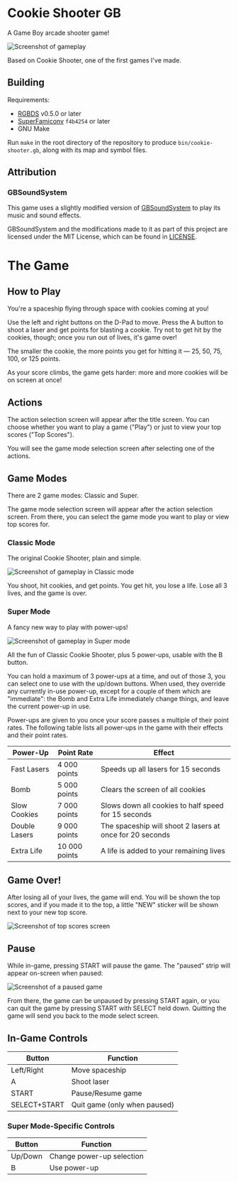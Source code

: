 # Cookie Shooter GB
A Game Boy arcade shooter game!

![Screenshot of gameplay](screenshots/cookie-shooter-gb.png)

Based on Cookie Shooter, one of the first games I've made.

## Building
Requirements:
- [RGBDS](https://github.com/gbdev/rgbds) v0.5.0 or later
- [SuperFamiconv](https://github.com/Optiroc/SuperFamiconv) `f4b4254` or later
- GNU Make

Run `make` in the root directory of the repository to produce `bin/cookie-shooter.gb`, along with its map and symbol files.

## Attribution
### GBSoundSystem
This game uses a slightly modified version of [GBSoundSystem](https://github.com/BlitterObjectBob/GBSoundSystem) to play its music and sound effects.

GBSoundSystem and the modifications made to it as part of this project are licensed under the MIT License, which can be found in [LICENSE](LICENSE).

# The Game

## How to Play
You're a spaceship flying through space with cookies coming at you!

Use the left and right buttons on the D-Pad to move.
Press the A button to shoot a laser and get points for blasting a cookie.
Try not to get hit by the cookies, though; once you run out of lives, it's game over!

The smaller the cookie, the more points you get for hitting it &mdash; 25, 50, 75, 100, or 125 points.

As your score climbs, the game gets harder: more and more cookies will be on screen at once!

## Actions
The action selection screen will appear after the title screen.
You can choose whether you want to play a game ("Play") or just to view your top scores ("Top Scores").

You will see the game mode selection screen after selecting one of the actions.

## Game Modes
There are 2 game modes: Classic and Super.

The game mode selection screen will appear after the action selection screen.
From there, you can select the game mode you want to play or view top scores for.

### Classic Mode
The original Cookie Shooter, plain and simple.

![Screenshot of gameplay in Classic mode](screenshots/classic-mode.png)

You shoot, hit cookies, and get points.
You get hit, you lose a life.
Lose all 3 lives, and the game is over.

### Super Mode
A fancy new way to play with power-ups!

![Screenshot of gameplay in Super mode](screenshots/super-mode.png)

All the fun of Classic Cookie Shooter, plus 5 power-ups, usable with the B button.

You can hold a maximum of 3 power-ups at a time, and out of those 3, you can select one to use with the up/down buttons.
When used, they override any currently in-use power-up, except for a couple of them which are "immediate": the Bomb and Extra Life immediately change things, and leave the current power-up in use.

Power-ups are given to you once your score passes a multiple of their point rates. The following table lists all power-ups in the game with their effects and their point rates.
<table>
  <thead>
    <tr>
      <th>Power-Up</th>
      <th>Point Rate</th>
      <th>Effect</th>
    </tr>
  </thead>
  <tbody>
    <tr>
      <td>Fast Lasers</td>
      <td>4 000 points</td>
      <td>Speeds up all lasers for 15 seconds</td>
    </tr>
    <tr>
      <td>Bomb</td>
      <td>5 000 points</td>
      <td>Clears the screen of all cookies</td>
    </tr>
    <tr>
      <td>Slow Cookies</td>
      <td>7 000 points</td>
      <td>Slows down all cookies to half speed for 15 seconds</td>
    </tr>
    <tr>
      <td>Double Lasers</td>
      <td>9 000 points</td>
      <td>The spaceship will shoot 2 lasers at once for 20 seconds</td>
    </tr>
    <tr>
      <td>Extra Life</td>
      <td>10 000 points</td>
      <td>A life is added to your remaining lives</td>
    </tr>
  </tbody>
</table>

## Game Over!
After losing all of your lives, the game will end. You will be shown the top scores, and if you made it to the top, a little "NEW" sticker will be shown next to your new top score.

![Screenshot of top scores screen](screenshots/top-scores.png)

## Pause
While in-game, pressing START will pause the game. The "paused" strip will appear on-screen when paused:

![Screenshot of a paused game](screenshots/paused.png)

From there, the game can be unpaused by pressing START again, or you can quit the game by pressing START with SELECT held down.
Quitting the game will send you back to the mode select screen.

## In-Game Controls
<table>
  <thead>
    <tr>
      <th>Button</th>
      <th>Function</th>
    </tr>
  </thead>
  <tbody>
    <tr>
      <td>Left/Right</td>
      <td>Move spaceship</td>
    </tr>
    <tr>
      <td>A</td>
      <td>Shoot laser</td>
    </tr>
    <tr>
      <td>START</td>
      <td>Pause/Resume game</td>
    </tr>
    <tr>
      <td>SELECT+START</td>
      <td>Quit game (only when paused)</td>
    </tr>
  </tbody>
</table>

### Super Mode-Specific Controls
<table>
  <thead>
    <tr>
      <th>Button</th>
      <th>Function</th>
    </tr>
  </thead>
  <tbody>
    <tr>
      <td>Up/Down</td>
      <td>Change power-up selection</td>
    </tr>
    <tr>
      <td>B</td>
      <td>Use power-up</td>
    </tr>
  </tbody>
</table>

